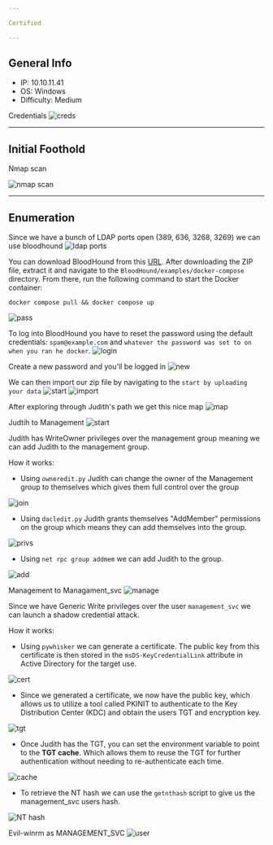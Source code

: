 ```yaml
---

Certified

---
```


## General Info

- IP: 10.10.11.41
- OS: Windows  
- Difficulty: Medium

Credentials
![creds](https://github.com/J4ck3lXploit/HTB-writeups/blob/main/Images/Screenshot%202025-03-10%20114939.png)

---

## Initial Foothold

Nmap scan

![nmap scan](https://github.com/J4ck3lXploit/HTB-writeups/blob/main/Images/Screenshot%202025-03-10%20114956.png)

---

## Enumeration 

Since we have a bunch of LDAP ports open (389, 636, 3268, 3269) we can use bloodhound
![ldap ports](https://github.com/J4ck3lXploit/HTB-writeups/blob/main/Images/Screenshot%202025-03-10%20115008.png)


You can download BloodHound from this [URL](https://github.com/SpecterOps/BloodHound/releases/tag/v7.0.1). After downloading the ZIP file, extract it and navigate to the `BloodHound/examples/docker-compose` directory. From there, run the following command to start the Docker container:

```docker compose pull && docker compose up```

![pass](https://github.com/J4ck3lXploit/HTB-writeups/blob/main/Images/Screenshot%202025-03-10%20115016.png)

To log into BloodHound you have to reset the password using the default credentials: `spam@example.com` and `whatever the password was set to on when you ran he docker`.
![login](https://github.com/J4ck3lXploit/HTB-writeups/blob/main/Images/Screenshot%202025-03-10%20115023.png)

Create a new password and you'll be logged in 
![new](https://github.com/J4ck3lXploit/HTB-writeups/blob/main/Images/Screenshot%202025-03-10%20115028.png)

We can then import our zip file by navigating to the `start by uploading your data`
![start](https://github.com/J4ck3lXploit/HTB-writeups/blob/main/Images/Screenshot%202025-03-10%20115035.png)
![import](https://github.com/J4ck3lXploit/HTB-writeups/blob/main/Images/Screenshot%202025-03-10%20115041.png)

After exploring through Judith's path we get this nice map
![map](https://github.com/J4ck3lXploit/HTB-writeups/blob/main/Images/Screenshot%202025-03-10%20115047.png)

Judtih to Management
![start](https://github.com/J4ck3lXploit/HTB-writeups/blob/main/Images/Screenshot%202025-03-10%20115052.png)

Judith has WriteOwner privileges over the management group meaning we can add Judith to the management group.

How it works:
- Using `owneredit.py` Judith can change the owner of the Management group to themselves which gives them full control over the group

![join](https://github.com/J4ck3lXploit/HTB-writeups/blob/main/Images/Screenshot%202025-03-10%20115058.png)

- Using `dacledit.py` Judith grants themselves "AddMember" permissions on the group which means they can add themselves into the group.

![privs](https://github.com/J4ck3lXploit/HTB-writeups/blob/main/Images/Screenshot%202025-03-10%20115105.png)

- Using `net rpc group addmem` we can add Judith to the group.

![add](https://github.com/J4ck3lXploit/HTB-writeups/blob/main/Images/Screenshot%202025-03-10%20115111.png)

Management to Managament_svc
![manage](https://github.com/J4ck3lXploit/HTB-writeups/blob/main/Images/Screenshot%202025-03-10%20115118.png)

Since we have Generic Write privileges over the user `management_svc` we can launch a shadow credential attack. 

How it works:
- Using `pywhisker` we can generate a certificate. The public key from this certificate is then stored in the `msDS-KeyCredentialLink` attribute in Active Directory for the target use.

![cert](https://github.com/J4ck3lXploit/HTB-writeups/blob/main/Images/Screenshot%202025-03-10%20115335.png)

- Since we generated a certificate, we now have the public key, which allows us to utilize a tool called PKINIT to authenticate to the Key Distribution Center (KDC) and obtain the users TGT and encryption key.

![tgt](https://github.com/J4ck3lXploit/HTB-writeups/blob/main/Images/Screenshot%202025-03-10%20115353.png)

- Once Judith has the TGT, you can set the environment variable to point to the **TGT cache**. Which allows them to reuse the TGT for further authentication without needing to re-authenticate each time.

![cache](https://github.com/J4ck3lXploit/HTB-writeups/blob/main/Images/Screenshot%202025-03-10%20115359.png)

- To retrieve the NT hash we can use the `getnthash` script to give us the management_svc users hash.

![NT hash](https://github.com/J4ck3lXploit/HTB-writeups/blob/main/Images/Screenshot%202025-03-10%20115405.png)

Evil-winrm as MANAGEMENT_SVC
![user](https://github.com/J4ck3lXploit/HTB-writeups/blob/main/Images/Screenshot%202025-03-10%20115411.png)
